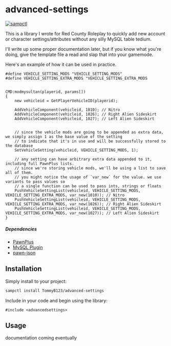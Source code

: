 # advanced-settings

[![sampctl](https://img.shields.io/badge/sampctl-advanced--settings-2f2f2f.svg?style=for-the-badge)](https://github.com/TommyB123/advanced-settings)

This is a library I wrote for Red County Roleplay to quickly add new account or character settings/attributes without any silly MySQL table tedium.

I'll write up some proper documentation later, but if you know what you're doing, give the template file a read and slap that into your gamemode.

Here's an example of how it can be used in practice.

```pawn
#define VEHICLE_SETTING_MODS "VEHICLE_SETTING_MODS"
#define VEHICLE_SETTING_EXTRA_MODS "VEHICLE_SETTING_EXTRA_MODS


CMD:modmysultan(playerid, params[])
{
    new vehicleid = GetPlayerVehicleID(playerid);

    AddVehicleComponent(vehicleid, 1010); // Nitro
    AddVehicleComponent(vehicleid, 1026); // Right Alien Sideskirt
    AddVehicleComponent(vehicleid, 1027); // Left Alien Sideskirt


    // since the vehicle mods are going to be appended as extra data, we simply assign 1 as the base value of the setting
    // to indicate that it's in use and will be successfully stored to the database
    SetVehicleSetting(vehicleid, VEHICLE_SETTING_MODS, 1);

    // any setting can have arbitrary extra data appended to it, including full PawnPlus lists.
    // since we're storing vehicle mods, we'll be using a list to save all of them.
    // you might notice the usage of `var_new` for the value. we use variants to pass values so
    // a single function can be used to pass ints, strings or floats
    PushVehicleSettingList(vehicleid, VEHICLE_SETTING_MODS, VEHICLE_SETTING_EXTRA_MODS, var_new(1010)); // Nitro
    PushVehicleSettingList(vehicleid, VEHICLE_SETTING_MODS, VEHICLE_SETTING_EXTRA_MODS, var_new(1026)); // Right Alien Sideskirt
    PushVehicleSettingList(vehicleid, VEHICLE_SETTING_MODS, VEHICLE_SETTING_EXTRA_MODS, var_new(1027)); // Left Alien Sideskirt
}
```

##### Dependencies
* [PawnPlus](https://github.com/IllidanS4/PawnPlus)
* [MySQL Plugin](https://github.com/pBlueG/SA-MP-MySQL)
* [pawn-json](https://github.com/Southclaws/pawn-json)

<!--
Short description of your library, why it's useful, some examples, pictures or
videos. Link to your forum release thread too.

Remember: You can use "forumfmt" to convert this readme to forum BBCode!

What the sections below should be used for:

`## Installation`: Leave this section un-edited unless you have some specific
additional installation procedure.

`## Testing`: Whether your library is tested with a simple `main()` and `print`,
unit-tested, or demonstrated via prompting the player to connect, you should
include some basic information for users to try out your code in some way.

And finally, maintaining your version number`:

* Follow [Semantic Versioning](https://semver.org/)
* When you release a new version, update `VERSION` and `git tag` it
* Versioning is important for sampctl to use the version control features

Happy Pawning!
-->

## Installation

Simply install to your project:

```bash
sampctl install TommyB123/advanced-settings
```

Include in your code and begin using the library:

```pawn
#include <advancedsettings>
```

## Usage

documentation coming eventually
